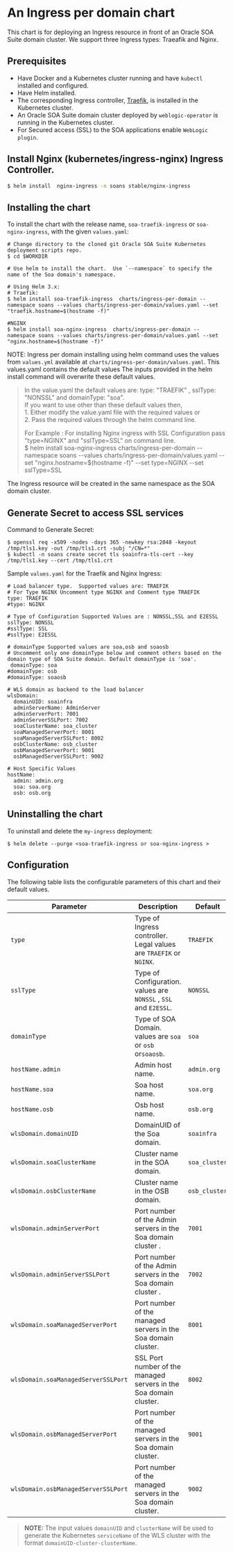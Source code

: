 # An Ingress per domain chart
This chart is for deploying an Ingress resource in front of an Oracle SOA Suite domain cluster. We support three Ingress types: Traeafik and Nginx.

## Prerequisites
- Have Docker and a Kubernetes cluster running and have `kubectl` installed and configured.
- Have Helm installed.
- The corresponding Ingress controller, [Traefik](https://github.com/oracle/weblogic-kubernetes-operator/tree/main/kubernetes/samples/charts/traefik), is installed in the Kubernetes cluster.
- An Oracle SOA Suite domain cluster deployed by `weblogic-operator` is running in the Kubernetes cluster.
- For Secured access (SSL) to the SOA applications enable `WebLogic plugin`.

## Install Nginx (kubernetes/ingress-nginx) Ingress Controller.
   
   ```bash
   $ helm install  nginx-ingress -n soans stable/nginx-ingress
   ```
## Installing the chart

To install the chart with the release name, `soa-traefik-ingress` or `soa-nginx-ingress`, with the given `values.yaml`:
```
# Change directory to the cloned git Oracle SOA Suite Kubernetes deployment scripts repo.
$ cd $WORKDIR

# Use helm to install the chart.  Use `--namespace` to specify the name of the Soa domain's namespace.

# Using Helm 3.x:
# Traefik:
$ helm install soa-traefik-ingress  charts/ingress-per-domain --namespace soans --values charts/ingress-per-domain/values.yaml --set "traefik.hostname=$(hostname -f)"  

#NGINX
$ helm install soa-nginx-ingress  charts/ingress-per-domain --namespace soans --values charts/ingress-per-domain/values.yaml --set "nginx.hostname=$(hostname -f)"

```
NOTE: Ingress per domain installing using helm command uses the values from `values.yml` available at `charts/ingress-per-domain/values.yaml`. This values.yaml contains the default values
The inputs provided in the helm install command will overwrite these default values.
> In the value.yaml the default values are: type: "TRAEFIK" , sslType: "NONSSL" and domainType: "soa".  
> If you want to use other than these default values then,  
>      1. Either modify the value.yaml file with the required values or  
>      2. Pass the required values through the helm command line.  
>
> For Example : For installing Nginx ingress with SSL Configuration pass "type=NGINX" and "sslType=SSL" on command line.  
> $ helm install soa-nginx-ingress charts/ingress-per-domain  --namespace soans --values charts/ingress-per-domain/values.yaml  --set "nginx.hostname=$(hostname -f)"  --set type=NGINX --set sslType=SSL  


The Ingress resource will be created in the same namespace as the SOA domain cluster.

## Generate Secret to access  SSL services

Command to Generate Secret: 
```
$ openssl req -x509 -nodes -days 365 -newkey rsa:2048 -keyout /tmp/tls1.key -out /tmp/tls1.crt -subj "/CN=*"
$ kubectl -n soans create secret tls soainfra-tls-cert --key /tmp/tls1.key --cert /tmp/tls1.crt

```

Sample `values.yaml` for the Traefik and Nginx Ingress:
```
# Load balancer type.  Supported values are: TRAEFIK
# For Type NGINX Uncomment type NGINX and Comment type TRAEFIK
type: TRAEFIK
#type: NGINX

# Type of Configuration Supported Values are : NONSSL,SSL and E2ESSL
sslType: NONSSL
#sslType: SSL
#sslType: E2ESSL

# domainType Supported values are soa,osb and soaosb
# Uncomment only one domainType below and comment others based on the domain type of SOA Suite domain. Default domainType is 'soa'.
 domainType: soa
#domainType: osb
#domainType: soaosb

# WLS domain as backend to the load balancer
wlsDomain:
  domainUID: soainfra
  adminServerName: AdminServer
  adminServerPort: 7001
  adminServerSSLPort: 7002
  soaClusterName: soa_cluster
  soaManagedServerPort: 8001
  soaManagedServerSSLPort: 8002
  osbClusterName: osb_cluster
  osbManagedServerPort: 9001
  osbManagedServerSSLPort: 9002

# Host Specific Values
hostName:
  admin: admin.org
  soa: soa.org
  osb: osb.org

```
## Uninstalling the chart
To uninstall and delete the `my-ingress` deployment:
```
$ helm delete --purge <soa-traefik-ingress or soa-nginx-ingress >
```
## Configuration
The following table lists the configurable parameters of this chart and their default values.

| Parameter | Description | Default |
| --- | --- | --- |
| `type` | Type of Ingress controller. Legal values are `TRAEFIK` or `NGINX`. | `TRAEFIK` |
| `sslType` | Type of Configuration. values are `NONSSL` , `SSL` and `E2ESSL`. | `NONSSL` |
| `domainType` | Type of SOA Domain. values are `soa` or `osb` or`soaosb`. | `soa` |
| `hostName.admin` | Admin host name. | `admin.org` |
| `hostName.soa` | Soa host name. | `soa.org` |
| `hostName.osb` | Osb host name. | `osb.org` |
| `wlsDomain.domainUID` | DomainUID of the Soa domain. | `soainfra` |
| `wlsDomain.soaClusterName` | Cluster name in the SOA domain. | `soa_cluster` |
| `wlsDomain.osbClusterName` | Cluster name in the OSB domain. | `osb_cluster` |
| `wlsDomain.adminServerPort` | Port number of the Admin servers in the Soa domain cluster . | `7001` |
| `wlsDomain.adminServerSSLPort` | Port number of the Admin servers in the Soa domain cluster . | `7002` |
| `wlsDomain.soaManagedServerPort` | Port number of the managed servers in the Soa domain cluster. | `8001` |
| `wlsDomain.soaManagedServerSSLPort` | SSL Port number of the managed servers in the Soa domain cluster. | `8002` |
| `wlsDomain.osbManagedServerPort` | Port number of the managed servers in the Soa domain cluster. | `9001` |
| `wlsDomain.osbManagedServerSSLPort` | Port number of the managed servers in the Soa domain cluster. | `9002` |

>**NOTE:** The input values `domainUID` and `clusterName` will be used to generate the Kubernetes `serviceName` of the WLS cluster with the format `domainUID-cluster-clusterName`.
